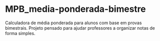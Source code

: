 # MPB_media-ponderada-bimestre
Calculadora de média ponderada para alunos com base em provas bimestrais. Projeto pensado para ajudar professores a organizar notas de forma simples.
